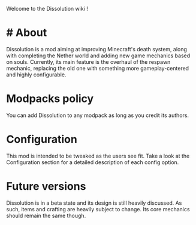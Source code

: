 Welcome to the Dissolution wiki !

# # About

Dissolution is a mod aiming at improving Minecraft's death system, along with completing the Nether world and adding new game mechanics based on souls. Currently, its main feature is the overhaul of the respawn mechanic, replacing the old one with something more gameplay-centered and highly configurable.

# Modpacks policy
You can add Dissolution to any modpack as long as you credit its authors.

# Configuration
This mod is intended to be tweaked as the users see fit. Take a look at the Configuration section for a detailed description of each config option.

# Future versions
Dissolution is in a beta state and its design is still heavily discussed. As such, items and crafting are heavily subject to change. Its core mechanics should remain the same though.